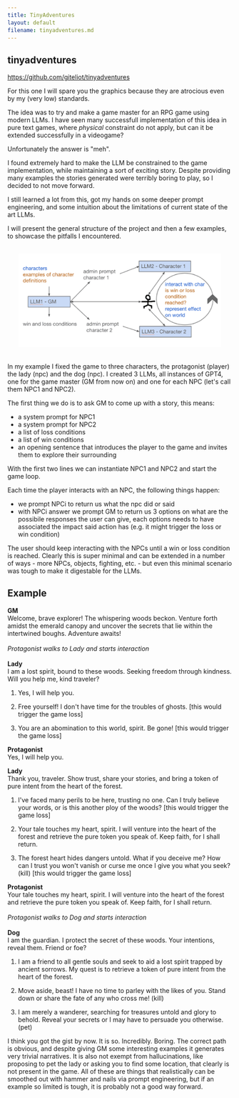 ```yaml
---
title: TinyAdventures
layout: default
filename: tinyadventures.md
--- 
```


## tinyadventures
<a href="https://github.com/giteliot/tinyadventures">https://github.com/giteliot/tinyadventures</a>

For this one I will spare you the graphics because they are atrocious even by my (very low) standards.

The idea was to try and make a game master for an RPG game using modern LLMs. I have seen many successfull implementation of this idea in pure text games, where _physical_ constraint do not apply, but can it be extended successfully in a videogame? 

Unfortunately the answer is "meh". 

I found extremely hard to make the LLM be constrained to the game implementation, while maintaining a sort of exciting story. Despite providing many examples the stories generated were terribly boring to play, so I decided to not move forward. 

I still learned a lot from this, got my hands on some deeper prompt engineering, and some intuition about the limitations of current state of the art LLMs. 

I will present the general structure of the project and then a few examples, to showcase the pitfalls I encountered.

<br>
<div style="text-align:center;">
    <img src="../assets/tinyadv/tinyadv_diagram.png" alt="Image 3" style="width:90%;">
</div>
<br>

In my example I fixed the game to three characters, the protagonist (player) the lady (npc) and the dog (npc).
I created 3 LLMs, all instances of GPT4, one for the game master (GM from now on) and one for each NPC (let's call them NPC1 and NPC2).

The first thing we do is to ask GM to come up with a story, this means:
 - a system prompt for NPC1
 - a system prompt for NPC2
 - a list of loss conditions
 - a list of win conditions
 - an opening sentence that introduces the player to the game and invites them to explore their surrounding

 With the first two lines we can instantiate NPC1 and NPC2 and start the game loop.

Each time the player interacts with an NPC, the following things happen:
- we prompt NPCi to return us what the npc did or said
- with NPCi answer we prompt GM to return us 3 options on what are the possibile responses the user can give, each options needs to have associated the impact said action has (e.g. it might trigger the loss or win condition)

The user should keep interacting with the NPCs until a win or loss condition is reached. 
Clearly this is super minimal and can be extended in a number of ways - more NPCs, objects, fighting, etc. - but even this minimal scenario was tough to make it digestable for the LLMs.

## Example 
**GM**
<br>
Welcome, brave explorer! The whispering woods beckon. Venture forth amidst the emerald canopy and uncover the secrets that lie within the intertwined boughs. Adventure awaits!
<br><br>
_Protagonist walks to Lady and starts interaction_
<br><br>
**Lady**
<br>
I am a lost spirit, bound to these woods. Seeking freedom through kindness. Will you help me, kind traveler?

1. Yes, I will help you.

2. Free yourself! I don't have time for the troubles of ghosts. [this would trigger the game loss]

3. You are an abomination to this world, spirit. Be gone! [this would trigger the game loss]

**Protagonist**
<br>
Yes, I will help you.

**Lady**
<br>
Thank you, traveler. Show trust, share your stories, and bring a token of pure intent from the heart of the forest.

1. I've faced many perils to be here, trusting no one. Can I truly believe your words, or is this another ploy of the woods? [this would trigger the game loss]

2. Your tale touches my heart, spirit. I will venture into the heart of the forest and retrieve the pure token you speak of. Keep faith, for I shall return.

3. The forest heart hides dangers untold. What if you deceive me? How can I trust you won't vanish or curse me once I give you what you seek? (kill) [this would trigger the game loss]

**Protagonist**
<br>
Your tale touches my heart, spirit. I will venture into the heart of the forest and retrieve the pure token you speak of. Keep faith, for I shall return.
<br><br>
_Protagonist walks to Dog and starts interaction_
<br><br>
**Dog**
<br>
I am the guardian. I protect the secret of these woods. Your intentions, reveal them. Friend or foe?

1. I am a friend to all gentle souls and seek to aid a lost spirit trapped by ancient sorrows. My quest is to retrieve a token of pure intent from the heart of the forest.

2. Move aside, beast! I have no time to parley with the likes of you. Stand down or share the fate of any who cross me! (kill)

3. I am merely a wanderer, searching for treasures untold and glory to behold. Reveal your secrets or I may have to persuade you otherwise. (pet)


I think you got the gist by now. It is so. Incredibly. Boring. The correct path is obvious, and despite giving GM some interesting examples it generates very trivial narratives. 
It is also not exempt from hallucinations, like proposing to pet the lady or asking you to find some location, that clearly is not present in the game.
All of these are things that realistically can be smoothed out with hammer and nails via prompt engineering, but if an example so limited is tough, it is probably not a good way forward. 
